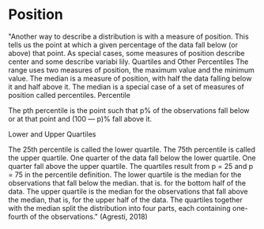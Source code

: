 # Position

"Another way to describe a distribution is with a measure of position. This tells us the point at which a given percentage of the data fall below (or above) that point. As special cases, some measures of position describe center and some describe variabi lily. Quartiles and Other Percentiles The range uses two measures of position, the maximum value and the minimum value. The median is a measure of position, with half the data falling below it and half above it. The median is a special case of a set of measures of position called percentiles. Percentile

The pth percentile is the point such that p% of the observations fall below or at that point and (100 — p)% fall above it.

Lower and Upper Quartiles

The 25th percentile is called the lower quartile. The 75th percentile is called the upper quartile. One quarter of the data fall below the lower quartile. One quarter fall above the upper quartile. The quartiles result from p = 25 and p = 75 in the percentile definition. The lower quartile is the median for the observations that fall below the median. that is. for the bottom half of the data. The upper quartile is the median for the observations that fall above the median, that is, for the upper half of the data. The quartiles together with the median split the distribution into four parts, each containing one-fourth of the observations." (Agresti, 2018)
